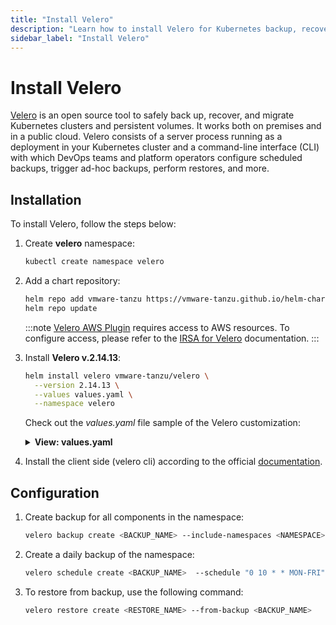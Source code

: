 ```yaml
---
title: "Install Velero"
description: "Learn how to install Velero for Kubernetes backup, recovery, and migration, covering installation steps, AWS plugin configuration, and basic commands for backup and restore."
sidebar_label: "Install Velero"
---
```

<!-- markdownlint-disable MD025 -->

# Install Velero

<head>
  <link rel="canonical" href="https://docs.kuberocketci.io/docs/operator-guide/disaster-recovery/install-velero" />
</head>

[Velero](https://velero.io/) is an open source tool to safely back up, recover, and migrate Kubernetes clusters and persistent volumes.
It works both on premises and in a public cloud. Velero consists of a server process running as a deployment in your
Kubernetes cluster and a command-line interface (CLI) with which DevOps teams and platform operators configure scheduled
backups, trigger ad-hoc backups, perform restores, and more.

## Installation

To install Velero, follow the steps below:

1. Create **velero** namespace:

    ```bash
    kubectl create namespace velero
    ```

2. Add a chart repository:

    ```bash
    helm repo add vmware-tanzu https://vmware-tanzu.github.io/helm-charts
    helm repo update
    ```

    :::note
      [Velero AWS Plugin](https://github.com/vmware-tanzu/velero-plugin-for-aws) requires access to AWS resources.
      To configure access, please refer to the [IRSA for Velero](velero-irsa.md) documentation.
    :::

3. Install **Velero v.2.14.13**:

    ```bash
    helm install velero vmware-tanzu/velero \
      --version 2.14.13 \
      --values values.yaml \
      --namespace velero
    ```

    Check out the _values.yaml_ file sample of the Velero customization:

    <details>

    <summary><b>View: values.yaml</b></summary>

    ```yaml
    image:
      repository: velero/velero
      tag: v1.5.3
    securityContext:
      fsGroup: 65534
    restic:
      securityContext:
        fsGroup: 65534
    serviceAccount:
      server:
        create: true
        name: edp-velero
          annotations:
            eks.amazonaws.com/role-arn: "arn:aws:iam::<AWS_ACCOUNT_ID>:role/AWSIRSA‹CLUSTER_NAME›‹VELERO_NAMESPACE›Velero"
    credentials:
      useSecret: false
    configuration:
      provider: aws
      backupStorageLocation:
        name: default
        bucket: velero-<CLUSTER_NAME>
        config:
          region: eu-central-1
      volumeSnapshotLocation:
        name: default
        config:
          region: <AWS_REGION>
    initContainers:
      - name: velero-plugin-for-aws
        image: velero/velero-plugin-for-aws:v1.1.0
        volumeMounts:
          - mountPath: /target
            name: plugins
    ```

    </details>

4. Install the client side (velero cli) according to the official [documentation](https://velero.io/docs/v1.5/basic-install/).

## Configuration

1. Create backup for all components in the namespace:

    ```bash
    velero backup create <BACKUP_NAME> --include-namespaces <NAMESPACE>
    ```

2. Create a daily backup of the namespace:

    ```bash
    velero schedule create <BACKUP_NAME>  --schedule "0 10 * * MON-FRI" --include-namespaces <NAMESPACE> --ttl 120h0m0s
    ```

3. To restore from backup, use the following command:

    ```bash
    velero restore create <RESTORE_NAME> --from-backup <BACKUP_NAME>
    ```
